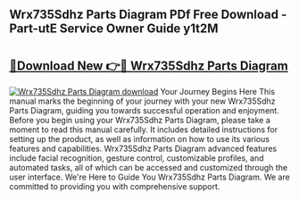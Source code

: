 ## Wrx735Sdhz Parts Diagram PDf Free Download - Part-utE Service Owner Guide y1t2M

# <h2><a href="http://dfkj90k.blite.top/?on=Wrx735Sdhz+Parts+Diagram">🔗Download New 👉🔴 Wrx735Sdhz Parts Diagram</a></h2>

[![Wrx735Sdhz Parts Diagram download](https://i.imgur.com/lujVjoI.png)](http://dfkj90k.blite.top/?on=Wrx735Sdhz+Parts+Diagram)
Your Journey Begins Here This manual marks the beginning of your journey with your new Wrx735Sdhz Parts Diagram, guiding you towards successful operation and enjoyment. Before you begin using your Wrx735Sdhz Parts Diagram, please take a moment to read this manual carefully. It includes detailed instructions for setting up the product, as well as information on how to use its various features and capabilities. Wrx735Sdhz Parts Diagram advanced features include facial recognition, gesture control, customizable profiles, and automated tasks, all of which can be accessed and customized through the user interface. We're Here to Guide You Wrx735Sdhz Parts Diagram. We are committed to providing you with comprehensive support.
